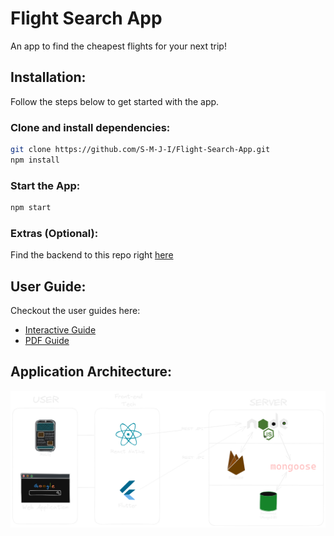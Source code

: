 # Flight Search App

An app to find the cheapest flights for your next trip!

## Installation:

Follow the steps below to get started with the app.

### Clone and install dependencies:
```sh
git clone https://github.com/S-M-J-I/Flight-Search-App.git
npm install
```

### Start the App:
```sh
npm start
```

### Extras (Optional):
Find the backend to this repo right [here](https://github.com/S-M-J-I/Flight-Search-App-Backend)


## User Guide:

Checkout the user guides here:
- [Interactive Guide](public/Flight%20Searcher.pptx)
- [PDF Guide](public/Flight%20Searcher.pdf)


## Application Architecture:

![archi](public/arch%20dark.png)